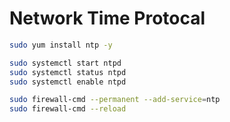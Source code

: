 # Network Time Protocal

```bash
sudo yum install ntp -y

sudo systemctl start ntpd
sudo systemctl status ntpd
sudo systemctl enable ntpd

sudo firewall-cmd --permanent --add-service=ntp
sudo firewall-cmd --reload
```
